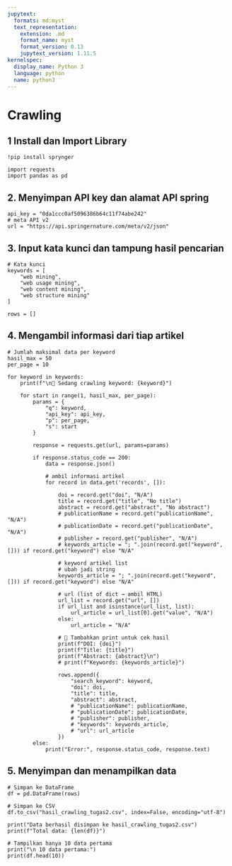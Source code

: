 ```yaml
---
jupytext:
  formats: md:myst
  text_representation:
    extension: .md
    format_name: myst
    format_version: 0.13
    jupytext_version: 1.11.5
kernelspec:
  display_name: Python 3
  language: python
  name: python3
---
```


<!-- # Notebooks with MyST Markdown

Jupyter Book also lets you write text-based notebooks using MyST Markdown.
See [the Notebooks with MyST Markdown documentation](https://jupyterbook.org/file-types/myst-notebooks.html) for more detailed instructions.
This page shows off a notebook written in MyST Markdown.

## An example cell

With MyST Markdown, you can define code cells with a directive like so:

```{code-cell}
print(2 + 2)
```

When your book is built, the contents of any `{code-cell}` blocks will be
executed with your default Jupyter kernel, and their outputs will be displayed
in-line with the rest of your content.

```{seealso}
Jupyter Book uses [Jupytext](https://jupytext.readthedocs.io/en/latest/) to convert text-based files to notebooks, and can support [many other text-based notebook files](https://jupyterbook.org/file-types/jupytext.html).
```

## Create a notebook with MyST Markdown

MyST Markdown notebooks are defined by two things:

1. YAML metadata that is needed to understand if / how it should convert text files to notebooks (including information about the kernel needed).
   See the YAML at the top of this page for example.
2. The presence of `{code-cell}` directives, which will be executed with your book.

That's all that is needed to get started!

## Quickly add YAML metadata for MyST Notebooks

If you have a markdown file and you'd like to quickly add YAML metadata to it, so that Jupyter Book will treat it as a MyST Markdown Notebook, run the following command:

```
jupyter-book myst init path/to/markdownfile.md
``` -->

# Crawling

## 1 Install dan Import Library
```{code-cell}
!pip install sprynger
```

```{code-cell}
import requests
import pandas as pd
```

## 2. Menyimpan API key dan alamat API spring
```{code-cell}
api_key = "0da1ccc0af5096386b64c11f74abe242"
# meta API v2
url = "https://api.springernature.com/meta/v2/json"
```

## 3. Input kata kunci dan tampung hasil pencarian

```{code-cell}
# Kata kunci
keywords = [
    "web mining",
    "web usage mining",
    "web content mining",
    "web structure mining"
]

rows = []
```

## 4. Mengambil informasi dari tiap artikel

```{code-cell}
# Jumlah maksimal data per keyword
hasil_max = 50
per_page = 10
```

```{code-cell}
for keyword in keywords:
    print(f"\n🔎 Sedang crawling keyword: {keyword}")

    for start in range(1, hasil_max, per_page):  
        params = {
            "q": keyword,
            "api_key": api_key,
            "p": per_page,   
            "s": start
        }

        response = requests.get(url, params=params)

        if response.status_code == 200:
            data = response.json()
            
            # ambil informasi artikel
            for record in data.get('records', []):
              
                doi = record.get("doi", "N/A")
                title = record.get("title", "No title")
                abstract = record.get("abstract", "No abstract")
                # publicationName = record.get("publicationName", "N/A")
                # publicationDate = record.get("publicationDate", "N/A")
                # publisher = record.get("publisher", "N/A")
                # keywords_article = "; ".join(record.get("keyword", [])) if record.get("keyword") else "N/A"
                
                # keyword artikel list
                # ubah jadi string
                keywords_article = "; ".join(record.get("keyword", [])) if record.get("keyword") else "N/A"

                # url (list of dict → ambil HTML)
                url_list = record.get("url", [])
                if url_list and isinstance(url_list, list):
                    url_article = url_list[0].get("value", "N/A")
                else:
                    url_article = "N/A"

                # 🔹 Tambahkan print untuk cek hasil
                print(f"DOI: {doi}")
                print(f"Title: {title}")
                print(f"Abstract: {abstract}\n")
                # print(f"Keywords: {keywords_article}")

                rows.append({
                    "search_keyword": keyword,
                    "doi": doi,
                    "title": title,
                    "abstract": abstract,
                    # "publicationName": publicationName,
                    # "publicationDate": publicationDate,
                    # "publisher": publisher,
                    # "keywords": keywords_article,
                    # "url": url_article
                })
        else:
            print("Error:", response.status_code, response.text)
```

## 5. Menyimpan dan menampilkan data

```{code-cell}
# Simpan ke DataFrame
df = pd.DataFrame(rows)

# Simpan ke CSV
df.to_csv("hasil_crawling_tugas2.csv", index=False, encoding="utf-8")

print("Data berhasil disimpan ke hasil_crawling_tugas2.csv")
print(f"Total data: {len(df)}")

# Tampilkan hanya 10 data pertama
print("\n 10 data pertama:")
print(df.head(10))
```